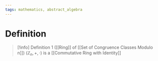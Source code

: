 ```yaml
---
tags: mathematics, abstract_algebra
---
```


# Definition

> [!info] Definition 1 ([[Ring]] of [[Set of Congruence Classes Modulo n]])
> $(\mathbb{Z}_n, +, \cdot)$ is a [[Commutative Ring with Identity]]